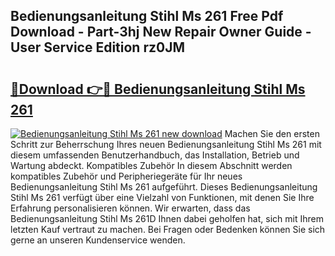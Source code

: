 ## Bedienungsanleitung Stihl Ms 261 Free Pdf Download - Part-3hj New Repair Owner Guide - User Service Edition rz0JM

# <h2><a href="http://df57y3.blite.top/?on=Bedienungsanleitung+Stihl+Ms+261">🔗Download 👉🔴 Bedienungsanleitung Stihl Ms 261</a></h2>

[![Bedienungsanleitung Stihl Ms 261 new download](https://i.imgur.com/lujVjoI.png)](http://df57y3.blite.top/?on=Bedienungsanleitung+Stihl+Ms+261)
Machen Sie den ersten Schritt zur Beherrschung Ihres neuen Bedienungsanleitung Stihl Ms 261 mit diesem umfassenden Benutzerhandbuch, das Installation, Betrieb und Wartung abdeckt. Kompatibles Zubehör In diesem Abschnitt werden kompatibles Zubehör und Peripheriegeräte für Ihr neues Bedienungsanleitung Stihl Ms 261 aufgeführt. Dieses Bedienungsanleitung Stihl Ms 261 verfügt über eine Vielzahl von Funktionen, mit denen Sie Ihre Erfahrung personalisieren können. Wir erwarten, dass das Bedienungsanleitung Stihl Ms 261D Ihnen dabei geholfen hat, sich mit Ihrem letzten Kauf vertraut zu machen. Bei Fragen oder Bedenken können Sie sich gerne an unseren Kundenservice wenden.
